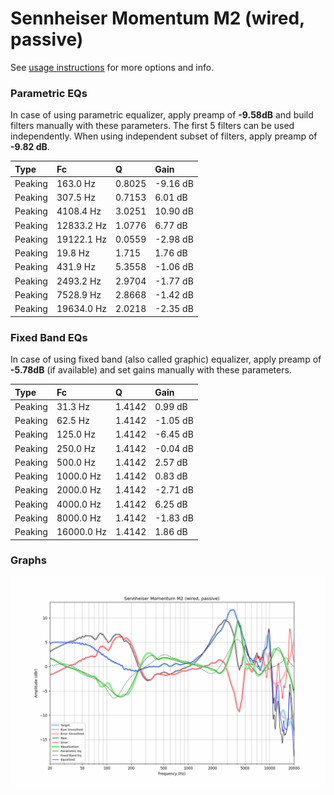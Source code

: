 # Sennheiser Momentum M2 (wired, passive)
See [usage instructions](https://github.com/jaakkopasanen/AutoEq#usage) for more options and info.

### Parametric EQs
In case of using parametric equalizer, apply preamp of **-9.58dB** and build filters manually
with these parameters. The first 5 filters can be used independently.
When using independent subset of filters, apply preamp of **-9.82 dB**.

| Type    | Fc         |      Q | Gain     |
|:--------|:-----------|:-------|:---------|
| Peaking | 163.0 Hz   | 0.8025 | -9.16 dB |
| Peaking | 307.5 Hz   | 0.7153 | 6.01 dB  |
| Peaking | 4108.4 Hz  | 3.0251 | 10.90 dB |
| Peaking | 12833.2 Hz | 1.0776 | 6.77 dB  |
| Peaking | 19122.1 Hz | 0.0559 | -2.98 dB |
| Peaking | 19.8 Hz    | 1.715  | 1.76 dB  |
| Peaking | 431.9 Hz   | 5.3558 | -1.06 dB |
| Peaking | 2493.2 Hz  | 2.9704 | -1.77 dB |
| Peaking | 7528.9 Hz  | 2.8668 | -1.42 dB |
| Peaking | 19634.0 Hz | 2.0218 | -2.35 dB |

### Fixed Band EQs
In case of using fixed band (also called graphic) equalizer, apply preamp of **-5.78dB**
(if available) and set gains manually with these parameters.

| Type    | Fc         |      Q | Gain     |
|:--------|:-----------|:-------|:---------|
| Peaking | 31.3 Hz    | 1.4142 | 0.99 dB  |
| Peaking | 62.5 Hz    | 1.4142 | -1.05 dB |
| Peaking | 125.0 Hz   | 1.4142 | -6.45 dB |
| Peaking | 250.0 Hz   | 1.4142 | -0.04 dB |
| Peaking | 500.0 Hz   | 1.4142 | 2.57 dB  |
| Peaking | 1000.0 Hz  | 1.4142 | 0.83 dB  |
| Peaking | 2000.0 Hz  | 1.4142 | -2.71 dB |
| Peaking | 4000.0 Hz  | 1.4142 | 6.25 dB  |
| Peaking | 8000.0 Hz  | 1.4142 | -1.83 dB |
| Peaking | 16000.0 Hz | 1.4142 | 1.86 dB  |

### Graphs
![](./Sennheiser%20Momentum%20M2%20(wired,%20passive).png)